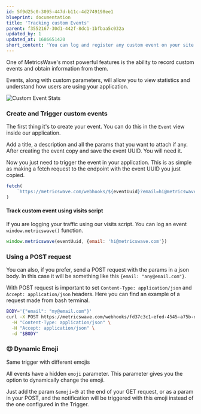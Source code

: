 ```yaml
---
id: 5f9d25c0-3095-447d-b11c-4d2749198ee1
blueprint: documentation
title: 'Tracking custom Events'
parent: f3552167-30d1-442f-8dc1-1bfbaa5c032a
updated_by: 1
updated_at: 1686651420
short_content: 'You can log and register any custom event on your site as you want. Learn how to take advantage of custom events to find out how your application is used.'
---
```


One of MetricsWave's most powerful features is the ability to record custom events and obtain information from them.

Events, along with custom parameters, will allow you to view statistics and understand how users are using your
application.

![Custom Event Stats](/images/documentation/custom_event.png)

### Create and Trigger custom events

The first thing it's to create your event. You can do this in the `Event` view inside our application.

Add a title, a description and all the params that you want to attach if any. After creating the event copy and save the
event UUID. You will need it.

Now you just need to trigger the event in your application. This is as simple as making a fetch request to the endpoint
with the event UUID you just copied.

```javascript
fetch(
    `https://metricswave.com/webhooks/${eventUuid}?email=hi@metricswave.com`
)
```

#### Track custom event using visits script

If you are logging your traffic using our visits script. You can log an event `window.metricswave()` function.

```javascript
window.metricswave(eventUuid, {email: 'hi@metricswave.com'})
```

### Using a POST request

You can also, if you prefer, send a POST request with the params in a json body. In this case it will be something like
this `{email: "any@email.com"}`.

With POST request is important to set `Content-Type: application/json` and `Accept: application/json` headers. Here you
can find an example of a request made from bash terminal.

```bash
BODY='{"email": "my@email.com"}'
curl -X POST https://metricswave.com/webhooks/fd37c3c1-efed-4545-a75b-d32c7fec525e \
  -H "Content-Type: application/json" \
  -H "Accept: application/json" \
  -d "$BODY"
```

### 😍 Dynamic Emoji

Same trigger with different emojis

All events have a hidden `emoji` parameter. This parameter gives you the option to dynamically change the emoji.

Just add the param `&emoji=😍` at the end of your GET request, or as a param in your POST, and the notification will be
triggered with this emoji instead of the one configured in the Trigger.
